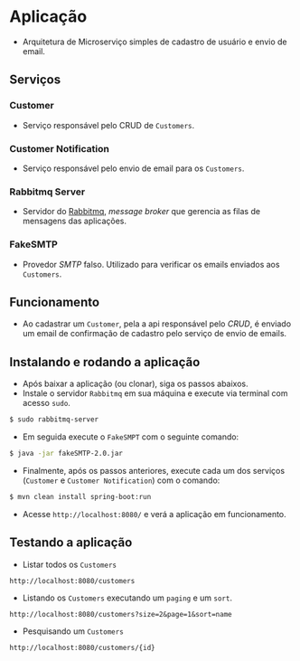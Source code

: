 # Aplicação
- Arquitetura de Microserviço simples de cadastro de usuário e envio de email.

## Serviços

### Customer
- Serviço responsável pelo CRUD de `Customers`.

### Customer Notification
- Serviço responsável pelo envio de email para os `Customers`.

### Rabbitmq Server
- Servidor do [Rabbitmq](https://www.rabbitmq.com/), _message broker_ que gerencia as filas de mensagens das aplicações.

### FakeSMTP 
- Provedor _SMTP_ falso. Utilizado para verificar os emails enviados aos `Customers`.

## Funcionamento
- Ao cadastrar um `Customer`, pela a api responsável pelo _CRUD_, é enviado um email de confirmação de cadastro pelo serviço de envio de emails.

## Instalando e rodando a aplicação
- Após baixar a aplicação (ou clonar), siga os passos abaixos.
- Instale o servidor `Rabbitmq` em sua máquina e execute via terminal com acesso `sudo`.
```sh
$ sudo rabbitmq-server
```
- Em seguida execute o `FakeSMPT` com o seguinte comando:
```sh
$ java -jar fakeSMTP-2.0.jar
```
- Finalmente, após os passos anteriores, execute cada um dos serviços (`Customer` e `Customer Notification`) com o comando:
```sh
$ mvn clean install spring-boot:run
```
- Acesse `http://localhost:8080/` e verá a aplicação em funcionamento.

## Testando a aplicação 
- Listar todos os `Customers`
```
http://localhost:8080/customers
```
- Listando os `Customers` executando um `paging` e um `sort`.

```
http://localhost:8080/customers?size=2&page=1&sort=name
```

- Pesquisando um `Customers`
```
http://localhost:8080/customers/{id}
```